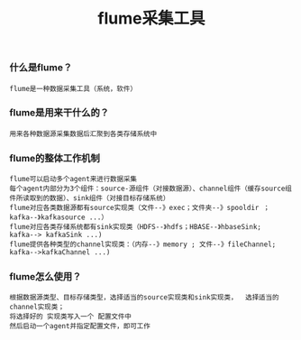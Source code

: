 ﻿---
layout: post
title: flume采集工具
categories: Flume
description: 从数据源采集数据
keywords: Hadoop, Flume 
---

### 什么是flume？
    
    flume是一种数据采集工具（系统，软件）

### flume是用来干什么的？
    用来各种数据源采集数据后汇聚到各类存储系统中

### flume的整体工作机制
    flume可以启动多个agent来进行数据采集    
    每个agent内部分为3个组件：source-源组件（对接数据源）、channel组件（缓存source组件所读取到的数据）、sink组件（对接目标存储系统）
    flume对应各类数据源都有source实现类（文件--》exec；文件夹--》spooldir ； kafka--》kafkasource ...）
    flume对应各类存储系统都有sink实现类（HDFS--》hdfs；HBASE--》hbaseSink;   kafka--> kafkaSink ...)
    flume提供各种类型的channel实现类：（内存--》memory ; 文件--》fileChannel;  kafka-->kafkaChannel ...)

### flume怎么使用？
    根据数据源类型、目标存储类型，选择适当的source实现类和sink实现类，  选择适当的channel实现类；
    将选择好的 实现类写入一个 配置文件中
    然后启动一个agent并指定配置文件，即可工作



